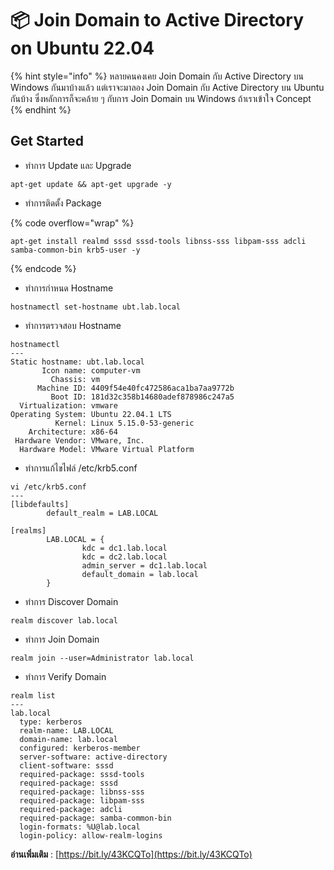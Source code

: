 # 📦 Join Domain to Active Directory on Ubuntu 22.04

{% hint style="info" %}
หลายคนคงเคย Join Domain กับ Active Directory บน Windows กันมาบ้างแล้ว แต่เราจะมาลอง Join Domain กับ Active Directory บน Ubuntu กันบ้าง ซึ่งหลักการก็จะคล้าย ๆ กับการ Join Domain บน Windows ถ้าเราเข้าใจ Concept
{% endhint %}

## **Get Started**

* ทำการ Update และ Upgrade

```
apt-get update && apt-get upgrade -y
```

* ทำการติดตั้ง Package

{% code overflow="wrap" %}
```
apt-get install realmd sssd sssd-tools libnss-sss libpam-sss adcli samba-common-bin krb5-user -y
```
{% endcode %}

* ทำการกำหนด Hostname

```
hostnamectl set-hostname ubt.lab.local
```

* ทำการตรวจสอบ Hostname

```
hostnamectl
---
Static hostname: ubt.lab.local
       Icon name: computer-vm
         Chassis: vm
      Machine ID: 4409f54e40fc472586aca1ba7aa9772b
         Boot ID: 181d32c358b14680adef878986c247a5
  Virtualization: vmware
Operating System: Ubuntu 22.04.1 LTS
          Kernel: Linux 5.15.0-53-generic
    Architecture: x86-64
 Hardware Vendor: VMware, Inc.
  Hardware Model: VMware Virtual Platform
```

* ทำการแก้ไขไฟล์ /etc/krb5.conf

```
vi /etc/krb5.conf
---
[libdefaults]
        default_realm = LAB.LOCAL

[realms]
        LAB.LOCAL = {
                kdc = dc1.lab.local
                kdc = dc2.lab.local
                admin_server = dc1.lab.local
                default_domain = lab.local
        }
```

* ทำการ Discover Domain

```
realm discover lab.local
```

* ทำการ Join Domain

```
realm join --user=Administrator lab.local
```

* ทำการ Verify Domain

```
realm list
---
lab.local
  type: kerberos
  realm-name: LAB.LOCAL
  domain-name: lab.local
  configured: kerberos-member
  server-software: active-directory
  client-software: sssd
  required-package: sssd-tools
  required-package: sssd
  required-package: libnss-sss
  required-package: libpam-sss
  required-package: adcli
  required-package: samba-common-bin
  login-formats: %U@lab.local
  login-policy: allow-realm-logins
```

**อ่านเพิ่มเติม** : [https://bit.ly/43KCQTo](https://bit.ly/43KCQTo)
